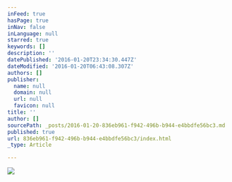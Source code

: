```yaml
---
inFeed: true
hasPage: true
inNav: false
inLanguage: null
starred: true
keywords: []
description: ''
datePublished: '2016-01-20T23:34:30.447Z'
dateModified: '2016-01-20T06:43:08.307Z'
authors: []
publisher:
  name: null
  domain: null
  url: null
  favicon: null
title: ''
author: []
sourcePath: _posts/2016-01-20-836eb961-f942-496b-b944-e4bbdfe56bc3.md
published: true
url: 836eb961-f942-496b-b944-e4bbdfe56bc3/index.html
_type: Article

---
```

![](https://the-grid-user-content.s3-us-west-2.amazonaws.com/37a37b4c-2b34-4ad2-b806-0643ad4a6fdc.jpg)